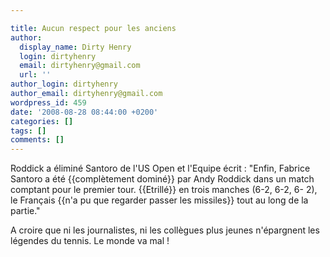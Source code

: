 ```yaml
---

title: Aucun respect pour les anciens
author:
  display_name: Dirty Henry
  login: dirtyhenry
  email: dirtyhenry@gmail.com
  url: ''
author_login: dirtyhenry
author_email: dirtyhenry@gmail.com
wordpress_id: 459
date: '2008-08-28 08:44:00 +0200'
categories: []
tags: []
comments: []
---
```

Roddick a éliminé Santoro de l'US Open et l'Equipe écrit : "Enfin, Fabrice Santoro a été {{complètement dominé}} par Andy Roddick dans un match comptant pour le premier tour. {{Etrillé}} en trois manches (6-2, 6-2, 6- 2), le Français {{n'a pu que regarder passer les missiles}} tout au long de la partie." 

A croire que ni les journalistes, ni les collègues plus jeunes n'épargnent les légendes du tennis. Le monde va mal !
